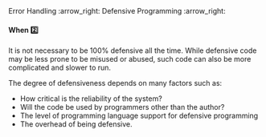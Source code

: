 <link rel="stylesheet" href="{{baseUrl}}/css/textbook.css">

<div class="website-content">

<div id="path">Error Handling :arrow_right: Defensive Programming :arrow_right:</div>

<div id="title">

#### When :two:

</div>

<div id="body">

It is not necessary to be 100% defensive all the time. While defensive code may be less prone to be misused or abused, such code can also be more complicated and slower to run.

The degree of defensiveness depends on many factors such as:

*	How critical is the reliability of the system?
*	Will the code be used by programmers other than the author?
*	The level of programming language support for defensive programming
*	The overhead of being defensive.

</div>

<div id="extras">

<include src="exercises.md" />

<div>

</div>
